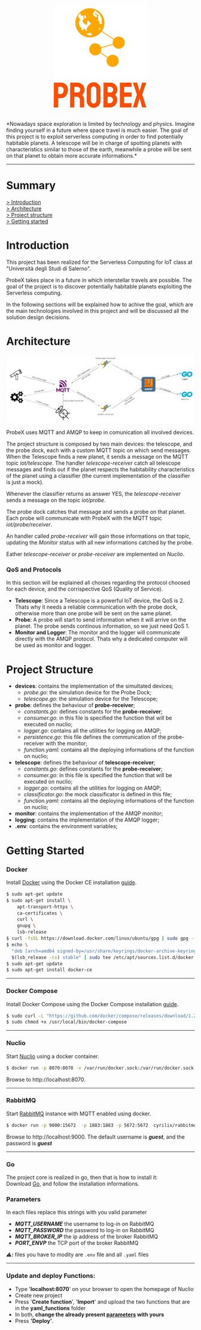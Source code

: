 <p align="center">
  <img src="img/logo_small.png" alt="logo" width="250" align="middle"/>
</p>
<br/>
*Nowadays space exploration is limited by technology and physics. Imagine finding yourself in a future where space travel is much easier. The goal of this project is to exploit serverless computing in order to find potentially habitable planets. A telescope will be in charge of spotting planets with characteristics similar to those of the earth, meanwhile a probe will be sent on that planet to obtain more accurate informations.*

-----

# Summary

[> Introduction](#Introduction)\
[> Architecture](#Architecture)\
[> Project structure](#Project-structure)\
[> Getting started](#Getting-started)

# Introduction

This project has been realized for the Serverless Computing for IoT class at "Università degli Studi di Salerno".

ProbeX takes place in a future in which interstellar travels are possible. The goal of the project is to discover potentially habitable planets exploiting the Serverless computing.

In the following sections will be explained how to achive the goal, which are the main technologies involved in this project and will be discussed all the solution design decisions.

# Architecture

<img src="img/architecture.png" alt="architecture"/>

ProbeX uses MQTT and AMQP to keep in comunication all involved devices.

The project structure is composed by two main devices: the telescope, and the probe dock, each with a custom MQTT topic on which send messages.
When the Telescope finds a new planet, it sends a message on the MQTT topic *iot/telescope*. The handler *telescope-receiver* catch all telescope messages and finds out if the planet respects the habitability characteristics of the planet using a classifier (the current implementation of the classifier is just a mock).

Whenever the classifier returns as answer YES, the *telescope-receiver* sends a message on the topic *iot/probe*.

The probe dock catches that message and sends a probe on that planet. Each probe will communicate with ProbeX with the MQTT topic *iot/probe/receiver*.

An handler called *probe-receiver* will gain those informations on that topic, updating the *Monitor* status with all new informations catched by the probe.

Eather *telescope-receiver* or *probe-receiver* are implemented on *Nuclio*.

### QoS and Protocols

In this section will be explained all choises regarding the protocol choosed for each device, and the corrispective QoS (Quality of Service).

* **Telescope**: Since a Telescope is a powerful IoT device, the QoS is 2. Thats why it needs a reliable communication with the probe dock, otherwise more than one probe will be sent on the same planet.
* **Probe**: A probe will start to send information when it will arrive on the planet. The probe sends continous information, so we just need QoS 1.
* **Monitor and Logger**: The monitor and the logger will communicate directly with the AMQP protocol. Thats why a dedicated computer will be used as monitor and logger.

# Project Structure

- **devices**: contains the implementation of the simultated devices;
  - *probe.go*: the simulation device for the Probe Dock;
  - *telescope.go*: the simulation device for the Telescope;
- **probe**: defines the behaviour of **probe-receiver**;
  - *constants.go*: defines constants for the **probe-receiver**;
  - *consumer.go*: in this file is specified the function that will be executed on nuclio;
  - *logger.go*: contains all the utilities for logging on AMQP;
  - *persistence.go*: this file defines the communication of the probe-receiver with the monitor;
  - *function.yaml*: contains all the deploying informations of the function on nuclio;
- **telescope**: defines the behaviour of **telescope-receiver**;
  - *constants.go*: defines constants for the **probe-receiver**;
  - *consumer.go*: in this file is specified the function that will be executed on nuclio;
  - *logger.go*: contains all the utilities for logging on AMQP;
  - *classificator.go*: the mock classificator is defined in this file;
  - *function.yaml*: contains all the deploying informations of the function on nuclio;
- **monitor**: contains the implementation of the AMQP monitor;
- **logging**: contains the implementation of the AMQP logger;
- **.env**: contains the environment variables;

# Getting Started

### Docker
Install [Docker](https://www.docker.com) using the Docker CE installation [guide](https://docs.docker.com/install/linux/docker-ce/ubuntu/#extra-steps-for-aufs).

```sh
$ sudo apt-get update
$ sudo apt-get install \
    apt-transport-https \
    ca-certificates \
    curl \
    gnupg \
    lsb-release
$ curl -fsSL https://download.docker.com/linux/ubuntu/gpg | sudo gpg --dearmor -o /usr/share/keyrings/docker-archive-keyring.gpg
$ echo \
  "deb [arch=amd64 signed-by=/usr/share/keyrings/docker-archive-keyring.gpg] https://download.docker.com/linux/ubuntu \
  $(lsb_release -cs) stable" | sudo tee /etc/apt/sources.list.d/docker.list > /dev/null
$ sudo apt-get update
$ sudo apt-get install docker-ce
```

------------------------------------------------------------------------------------------------------------------------------

### Docker Compose

Install Docker Compose using the Docker Compose installation [guide](https://docs.docker.com/compose/install/#install-compose).

```sh
$ sudo curl -L "https://github.com/docker/compose/releases/download/1.22.0/docker-compose-$(uname -s)-$(uname -m)" -o /usr/local/bin/docker-compose
$ sudo chmod +x /usr/local/bin/docker-compose
```

----------------------------------------------------------------------------------------------------------------------------


### Nuclio 
Start [Nuclio](https://github.com/nuclio/nuclio) using a docker container.

```sh
$ docker run -p 8070:8070 -v /var/run/docker.sock:/var/run/docker.sock -v /tmp:/tmp nuclio/dashboard:stable-amd64
```

Browse to http://localhost:8070.

----------------------------------------------------------------------------------------------------------------------------

### RabbitMQ 

Start [RabbitMQ](https://www.rabbitmq.com) instance with MQTT enabled using docker.

```sh
$ docker run -p 9000:15672  -p 1883:1883 -p 5672:5672  cyrilix/rabbitmq-mqtt 
```

Browse to http://localhost:9000. The default username is ***guest***, and the password is ***guest***

------------------------------------------------------------------------------------------------------------------------------
### Go
The project core is realized in go, then that is how to install it: <br>
Download [Go](https://golang.org/dl/), and follow the installation informations.

### Parameters
In each files replace this strings with you valid parameter
* ***MQTT_USERNAME*** the username to log-in on RabbitMQ
* ***MQTT_PASSWORD*** the password to log-in on RabbitMQ
* ***MQTT_BROKER_IP*** the ip address of the broker RabbitMQ
* ***PORT_ENVP*** the TCP port of the broker RabbitMQ

***⚠️:*** files you have to modity are `.env` file and all `.yaml` files

------------------------------------------------------------------------------------------------------------------------------

### Update and deploy Functions:
- Type '**localhost:8070**' on your browser to open the homepage of Nuclio
- Create new project
- Press '**Create function**', '**Import**' and upload the two functions that are in the **yaml_functions** folder
- In both, **change the already present [parameters](#parameters) with yours**
- Press **'Deploy'**.
